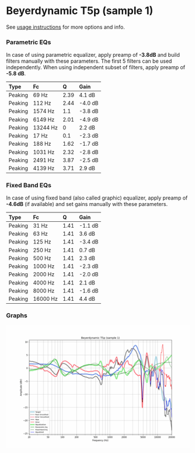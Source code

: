 # Beyerdynamic T5p (sample 1)
See [usage instructions](https://github.com/jaakkopasanen/AutoEq#usage) for more options and info.

### Parametric EQs
In case of using parametric equalizer, apply preamp of **-3.8dB** and build filters manually
with these parameters. The first 5 filters can be used independently.
When using independent subset of filters, apply preamp of **-5.8 dB**.

| Type    | Fc       |    Q | Gain    |
|:--------|:---------|:-----|:--------|
| Peaking | 69 Hz    | 2.39 | 4.1 dB  |
| Peaking | 112 Hz   | 2.44 | -4.0 dB |
| Peaking | 1574 Hz  | 1.1  | -3.8 dB |
| Peaking | 6149 Hz  | 2.01 | -4.9 dB |
| Peaking | 13244 Hz | 0    | 2.2 dB  |
| Peaking | 17 Hz    | 0.1  | -2.3 dB |
| Peaking | 188 Hz   | 1.62 | -1.7 dB |
| Peaking | 1031 Hz  | 2.32 | -2.8 dB |
| Peaking | 2491 Hz  | 3.87 | -2.5 dB |
| Peaking | 4139 Hz  | 3.71 | 2.9 dB  |

### Fixed Band EQs
In case of using fixed band (also called graphic) equalizer, apply preamp of **-4.6dB**
(if available) and set gains manually with these parameters.

| Type    | Fc       |    Q | Gain    |
|:--------|:---------|:-----|:--------|
| Peaking | 31 Hz    | 1.41 | -1.1 dB |
| Peaking | 63 Hz    | 1.41 | 3.6 dB  |
| Peaking | 125 Hz   | 1.41 | -3.4 dB |
| Peaking | 250 Hz   | 1.41 | 0.7 dB  |
| Peaking | 500 Hz   | 1.41 | 2.3 dB  |
| Peaking | 1000 Hz  | 1.41 | -2.3 dB |
| Peaking | 2000 Hz  | 1.41 | -2.0 dB |
| Peaking | 4000 Hz  | 1.41 | 2.1 dB  |
| Peaking | 8000 Hz  | 1.41 | -1.6 dB |
| Peaking | 16000 Hz | 1.41 | 4.4 dB  |

### Graphs
![](./Beyerdynamic%20T5p%20(sample%201).png)
